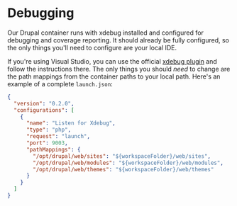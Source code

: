 # Debugging

Our Drupal container runs with xdebug installed and configured for debugging and
coverage reporting. It should already be fully configured, so the only things
you'll need to configure are your local IDE.

If you're using Visual Studio, you can use the official
[xdebug plugin](https://github.com/xdebug/vscode-php-debug) and follow the
instructions there. The only things you should _need_ to change are the path
mappings from the container paths to your local path. Here's an example of a
complete `launch.json`:

```json
{
  "version": "0.2.0",
  "configurations": [
    {
      "name": "Listen for Xdebug",
      "type": "php",
      "request": "launch",
      "port": 9003,
      "pathMappings": {
        "/opt/drupal/web/sites": "${workspaceFolder}/web/sites",
        "/opt/drupal/web/modules": "${workspaceFolder}/web/modules",
        "/opt/drupal/web/themes": "${workspaceFolder}/web/themes"
      }
    }
  ]
}
```

